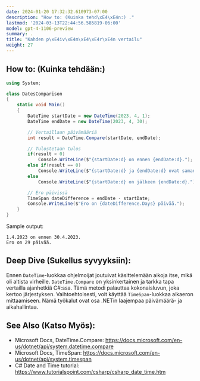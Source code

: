 ```yaml
---
date: 2024-01-20 17:32:32.610973-07:00
description: "How to: (Kuinka tehd\xE4\xE4n:) ."
lastmod: '2024-03-13T22:44:56.585819-06:00'
model: gpt-4-1106-preview
summary: .
title: "Kahden p\xE4iv\xE4m\xE4\xE4r\xE4n vertailu"
weight: 27
---
```


## How to: (Kuinka tehdään:)
```C#
using System;

class DatesComparison
{
    static void Main()
    {
        DateTime startDate = new DateTime(2023, 4, 1);
        DateTime endDate = new DateTime(2023, 4, 30);

        // Vertaillaan päivämääriä
        int result = DateTime.Compare(startDate, endDate);

        // Tulostetaan tulos
        if(result < 0)
            Console.WriteLine($"{startDate:d} on ennen {endDate:d}.");
        else if(result == 0)
            Console.WriteLine($"{startDate:d} ja {endDate:d} ovat samana päivänä.");
        else
            Console.WriteLine($"{startDate:d} on jälkeen {endDate:d}.");

        // Ero päivissä
        TimeSpan dateDifference = endDate - startDate;
        Console.WriteLine($"Ero on {dateDifference.Days} päivää.");
    }
}
```
Sample output:
```
1.4.2023 on ennen 30.4.2023.
Ero on 29 päivää.
```

## Deep Dive (Sukellus syvyyksiin):
Ennen `DateTime`-luokkaa ohjelmoijat joutuivat käsittelemään aikoja itse, mikä oli altista virheille. `DateTime.Compare` on yksinkertainen ja tarkka tapa vertailla ajanhetkiä C#:ssa. Tämä metodi palauttaa kokonaisluvun, joka kertoo järjestyksen. Vaihtoehtoisesti, voit käyttää `TimeSpan`-luokkaa aikaeron mittaamiseen. Nämä työkalut ovat osa .NETin laajempaa päivämäärä- ja aikahallintaa.

## See Also (Katso Myös):
- Microsoft Docs, DateTime.Compare: https://docs.microsoft.com/en-us/dotnet/api/system.datetime.compare
- Microsoft Docs, TimeSpan: https://docs.microsoft.com/en-us/dotnet/api/system.timespan
- C# Date and Time tutorial: https://www.tutorialspoint.com/csharp/csharp_date_time.htm
